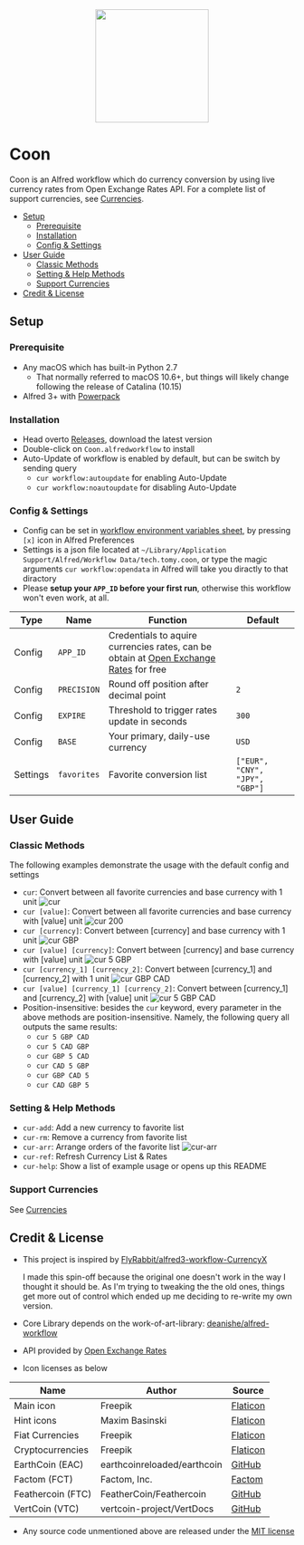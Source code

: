 <div align="center">
    <img src="./src/icon.png" width="200" height="200">
</div>

# Coon

Coon is an Alfred workflow which do currency conversion by using live currency rates from Open Exchange Rates API. For a complete list of support currencies, see [Currencies](./Currencies.md).

<!-- MarkdownTOC autolink="true" -->

- [Setup](#setup)
  - [Prerequisite](#prerequisite)
  - [Installation](#installation)
  - [Config & Settings](#config--settings)
- [User Guide](#user-guide)
  - [Classic Methods](#classic-methods)
  - [Setting & Help Methods](#setting--help-methods)
  - [Support Currencies](#support-currencies)
- [Credit & License](#credit--license)

<!-- /MarkdownTOC -->

## Setup

### Prerequisite

* Any macOS which has built-in Python 2.7
  * That normally referred to macOS 10.6+, but things will likely change following the release of Catalina (10.15)
* Alfred 3+ with [Powerpack](https://www.alfredapp.com/powerpack/)

### Installation

* Head overto [Releases](https://github.com/tomy0000000/Coon/releases), download the latest version
* Double-click on `Coon.alfredworkflow` to install
* Auto-Update of workflow is enabled by default, but can be switch by sending query
  * `cur workflow:autoupdate` for enabling Auto-Update
  * `cur workflow:noautoupdate` for disabling Auto-Update

### Config & Settings

* Config can be set in [workflow environment variables sheet](https://www.alfredapp.com/help/workflows/advanced/variables/#environment), by pressing `[x]` icon in Alfred Preferences
* Settings is a json file located at `~/Library/Application Support/Alfred/Workflow Data/tech.tomy.coon`, or type the magic arguments `cur workflow:opendata` in Alfred will take you diractly to that diractory
* Please **setup your `APP_ID` before your first run**, otherwise this workflow won't even work, at all.

| Type     | Name        | Function                                                     | Default                        |
| -------- | ----------- | ------------------------------------------------------------ | ------------------------------ |
| Config   | `APP_ID`    | Credentials to aquire currencies rates, can be obtain at [Open Exchange Rates](https://openexchangerates.org/) for free |                                |
| Config   | `PRECISION` | Round off position after decimal point                       | `2`                            |
| Config   | `EXPIRE`    | Threshold to trigger rates update in seconds                 | `300`                          |
| Config   | `BASE`      | Your primary, daily-use currency                             | `USD`                          |
| Settings | `favorites` | Favorite conversion list                                     | `["EUR", "CNY", "JPY", "GBP"]` |

## User Guide

### Classic Methods

The following examples demonstrate the usage with the default config and settings

* `cur`: Convert between all favorite currencies and base currency with 1 unit
![cur](assets/cur.png)
* `cur [value]`: Convert between all favorite currencies and base currency with [value] unit
![cur 200](assets/cur%20200.png)
* `cur [currency]`: Convert between [currency] and base currency with 1 unit
![cur GBP](assets/cur%20GBP.png)
* `cur [value] [currency]`: Convert between [currency] and base currency with [value] unit
![cur 5 GBP](assets/cur%205%20GBP.png)
* `cur [currency_1] [currency_2]`: Convert between [currency_1] and [currency_2] with 1 unit
![cur GBP CAD](assets/cur%20GBP%20CAD.png)
* `cur [value] [currency_1] [currency_2]`: Convert between [currency_1] and [currency_2] with [value] unit
![cur 5 GBP CAD](assets/cur%205%20GBP%20CAD.png)
* Position-insensitive: besides the `cur` keyword, every parameter in the above methods are position-insensitive. Namely, the following query all outputs the same results:
  * `cur 5 GBP CAD`
  * `cur 5 CAD GBP`
  * `cur GBP 5 CAD`
  * `cur CAD 5 GBP`
  * `cur GBP CAD 5`
  * `cur CAD GBP 5`

### Setting & Help Methods

* `cur-add`: Add a new currency to favorite list
* `cur-rm`: Remove a currency from favorite list
* `cur-arr`: Arrange orders of the favorite list
![cur-arr](assets/cur-arr.gif)
* `cur-ref`: Refresh Currency List & Rates
* `cur-help`: Show a list of example usage or opens up this README

### Support Currencies

See [Currencies](./Currencies.md)

## Credit & License

* This project is inspired by [FlyRabbit/alfred3-workflow-CurrencyX](https://github.com/FlyRabbit/alfred3-workflow-CurrencyX)

  I made this spin-off because the original one doesn't work in the way I thought it should be. As I'm trying to tweaking the the old ones, things get more out of control which ended up me deciding to re-write my own version.

* Core Library depends on the work-of-art-library: [deanishe/alfred-workflow](https://github.com/deanishe/alfred-workflow)
* API provided by [Open Exchange Rates](https://openexchangerates.org/)
* Icon licenses as below

| Name              | Author                      | Source                                                       |
| ----------------- | --------------------------- | ------------------------------------------------------------ |
| Main icon         | Freepik                     | [Flaticon](https://www.flaticon.com/free-icon/exchange_1924021) |
| Hint icons        | Maxim Basinski              | [Flaticon](https://www.flaticon.com/packs/universal-icons)   |
| Fiat Currencies   | Freepik                     | [Flaticon](https://www.flaticon.com/packs/countrys-flags)    |
| Cryptocurrencies  | Freepik                     | [Flaticon](https://www.flaticon.com/packs/ecommerce-and-payment-method-logos) |
| EarthCoin (EAC)   | earthcoinreloaded/earthcoin | [GitHub](https://github.com/earthcoinreloaded/earthcoin)     |
| Factom (FCT)      | Factom, Inc.                | [Factom](https://www.factom.com/trademarks/)                 |
| Feathercoin (FTC) | FeatherCoin/Feathercoin     | [GitHub](https://github.com/FeatherCoin/Feathercoin)         |
| VertCoin (VTC)    | vertcoin-project/VertDocs   | [GitHub](https://github.com/vertcoin-project/VertDocs)       |

* Any source code unmentioned above are released under the [MIT license](https://github.com/tomy0000000/Coon/blob/master/LICENSE)
